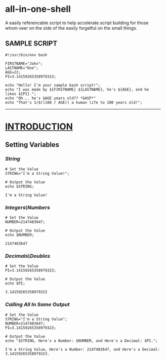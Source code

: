 # all-in-one-shell
A easily referencable script to help accelerate script building for those whom veer on the side of the easily forgetful on the small things.


## SAMPLE SCRIPT
``` shell
#!/usr/bin/env bash

FIRSTNAME="John";
LASTNAME="Doe";
AGE=22;
PI=3.14159265358979323;

echo "Hello! I'm your sample bash script!";
echo "I was made by ${FIRSTNAME} ${LASTNAME}, he's ${AGE}, and he likes ${PI}.";
echo "Oh... he's $AGE years old?? *GASP*"
echo "That's 1/$((100 / AGE)) a human life to 100 years old!";

```

---
# [INTRODUCTION](#introduction)

## __Setting Variables__
### _String_
``` shell
# Set the Value
STRING="I'm a String Value!";

# Output the Value
echo $STRING;
```
```
I'm a String Value!
```

### _Integers\\Numbers_
``` shell
# Set the Value
NUMBER=2147483647;

# Output the Value
echo $NUMBER;
```
```
2147483647
```

### _Decimals\\Doubles_
``` shell
# Set the Value
PI=3.14159265358979323;

# Output the Value
echo $PI;
```
```
3.14159265358979323
```

### _Calling All In Same Output_
``` shell
# Set the Value
STRING="I'm a String Value";
NUMBER=2147483647;
PI=3.14159265358979323;

# Output the Value
echo "$STRING, Here's a Number: $NUMBER, and Here's a Decimal: $PI.";
```
```
I'm a String Value, Here's a Number: 2147483647, and Here's a Decimal: 3.14159265358979323.
```
